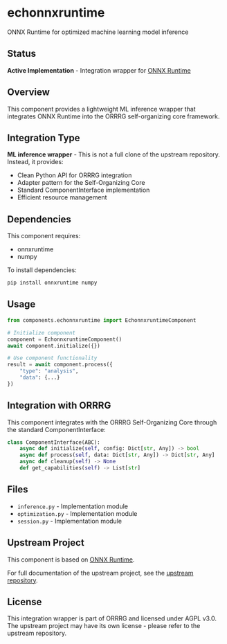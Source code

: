 # echonnxruntime

ONNX Runtime for optimized machine learning model inference

## Status

**Active Implementation** - Integration wrapper for [ONNX Runtime](https://github.com/microsoft/onnxruntime)

## Overview

This component provides a lightweight ML inference wrapper that integrates ONNX Runtime 
into the ORRRG self-organizing core framework.

## Integration Type

**ML inference wrapper** - This is not a full clone of the upstream repository. Instead, it provides:
- Clean Python API for ORRRG integration
- Adapter pattern for the Self-Organizing Core
- Standard ComponentInterface implementation
- Efficient resource management

## Dependencies

This component requires:
- onnxruntime
- numpy

To install dependencies:
```bash
pip install onnxruntime numpy
```

## Usage

```python
from components.echonnxruntime import EchonnxruntimeComponent

# Initialize component
component = EchonnxruntimeComponent()
await component.initialize({})

# Use component functionality
result = await component.process({
    "type": "analysis",
    "data": {...}
})
```

## Integration with ORRRG

This component integrates with the ORRRG Self-Organizing Core through the standard ComponentInterface:

```python
class ComponentInterface(ABC):
    async def initialize(self, config: Dict[str, Any]) -> bool
    async def process(self, data: Dict[str, Any]) -> Dict[str, Any]
    async def cleanup(self) -> None
    def get_capabilities(self) -> List[str]
```

## Files

- `inference.py` - Implementation module
- `optimization.py` - Implementation module
- `session.py` - Implementation module

## Upstream Project

This component is based on [ONNX Runtime](https://github.com/microsoft/onnxruntime).

For full documentation of the upstream project, see the [upstream repository](https://github.com/microsoft/onnxruntime).

## License

This integration wrapper is part of ORRRG and licensed under AGPL v3.0.
The upstream project may have its own license - please refer to the upstream repository.
